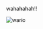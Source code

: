 wahahahah!!


![wario](https://images.nintendolife.com/3cfc50e019adf/wario-as-seen-in-warioware.large.jpg)
